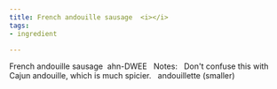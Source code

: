 ```yaml
---
title: French andouille sausage  <i></i>
tags:
- ingredient

---
```

French andouille sausage  ahn-DWEE   Notes:   Don't confuse this with Cajun andouille, which is much spicier.   andouillette (smaller)
